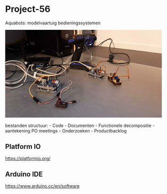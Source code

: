 # Project-56
Aquabots: modelvaartuig bedieningssystemen

![](images/opstelling.jpg)

bestanden structuur:
    - Code
    - Documenten
    	- Functionele decompositie
        - aantekening PO meetings
        - Onderzoeken
        - Productbacklog


## Platform IO
https://platformio.org/

## Arduino IDE
https://www.arduino.cc/en/software
